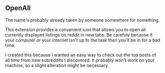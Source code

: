 ## OpenAll
The name's probably already taken by someone somewhere for something.

This extension provides a convenient icon that allows you to open all currently displayed listings on reddit in new tabs.  Be carefuly because if your computer or your internet isn't up to the task then you'll be in for a bad time.

I created this because I wanted an easy way to check out the top posts of all time from new subreddits I discovered.  It probably won't work on your machine, so a slight alteration might be necessary.
